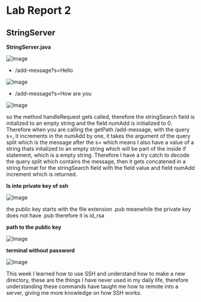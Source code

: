 # Lab Report 2

## StringServer

**StringServer.java**

![Image](https://github.com/ChrisXaysanasith/cse15l-lab-reports/assets/26499648/94b04e5e-03d4-4ec8-9f11-729f998189b9)

* /add-message?s=Hello
  
![Image](https://github.com/ChrisXaysanasith/cse15l-lab-reports/assets/26499648/7dec67ee-82de-4342-b622-7e1c31bf03d2)

* /add-message?s=How are you

![Image](https://github.com/ChrisXaysanasith/cse15l-lab-reports/assets/26499648/88030008-94b2-4a23-94fd-a3175ca2c438)

so the method handleRequest gets called, therefore the stringSearch field is initalized to an empty string and the field numAdd is initialized to 0. Therefore when you are calling the getPath /add-message, with the query s=, it increments in the numAdd by one, it takes the argument of the query split which is the message after the s= which means I also have a value of a string thats initalized to an empty string which will be part of the inside if statement, which is a empty string. Therefore I have a try catch to decode the query split which contains the message, then it gets concatened in a string format for the stringSearch field with the field value and field numAdd increment which is returned.

**ls into private key of ssh**

![Image](https://github.com/ChrisXaysanasith/cse15l-lab-reports/assets/26499648/287e650b-6183-447d-86a2-5d2a7263148c)

the public key starts with the file extension .pub meanwhile the private key does not have .pub therefore it is id_rsa

**path to the public key**

![Image](https://github.com/ChrisXaysanasith/cse15l-lab-reports/assets/26499648/30eefa7e-8971-4860-9724-59325b3069d4)

**terminal without password**

![Image](https://github.com/ChrisXaysanasith/cse15l-lab-reports/assets/26499648/a915088c-1239-4e5a-9202-e16ea9bab499)


This week I learned how to use SSH and understand how to make a new directory, these are the things I have never used in my daily life, therefore understanding these commands have taught me how to remote into a server, giving me more knowledge on how SSH works.
